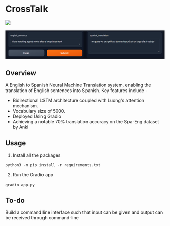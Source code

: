 # CrossTalk
<a href="https://huggingface.co/spaces/Saptarshi003/CrossTalk"><img src="https://img.shields.io/badge/Hugging%20Face%20%F0%9F%A4%97-demo-yellow"></a>

![demo](./imgs/demo.png)


## Overview
A English to Spanish Neural Machine Translation system, enabling the translation of English sentences
into Spanish.
Key features include - 
 - Bidirectional LSTM architecture coupled with Luong's attention mechanism. 
 - Vocabulary size of 5000.
 - Deployed Using Gradio
 - Achieving a notable 70% translation accuracy on the Spa-Eng dataset by Anki 

## Usage

 1. Install all the packages

 ```python
 python3 -m pip install -r requirements.txt
 ```

 2. Run the Gradio app

 ```python
 gradio app.py
 ```

## To-do
Build a command line interface such that input can be given and output can be received through command-line